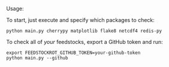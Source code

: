 Usage:

To start, just execute and specify which packages to check:

```
python main.py cherrypy matplotlib flake8 netcdf4 redis-py
```

To check all of *your* feedstocks, export a GitHub token and run:

```
export FEEDSTOCKROT_GITHUB_TOKEN=your-github-token
python main.py --github
```

